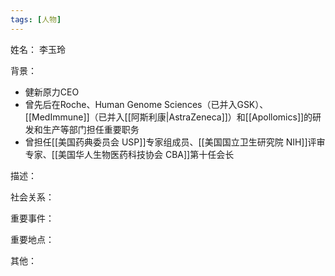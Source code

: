 ```yaml
---
tags: [人物]
---
```


姓名：
李玉玲

背景：
- 健新原力CEO
- 曾先后在Roche、Human Genome Sciences（已并入GSK）、[[MedImmune]]（已并入[[阿斯利康|AstraZeneca]]）和[[Apollomics]]的研发和生产等部门担任重要职务
- 曾担任[[美国药典委员会 USP]]专家组成员、[[美国国立卫生研究院 NIH]]评审专家、[[美国华人生物医药科技协会 CBA]]第十任会长

描述：

社会关系：

重要事件：

重要地点：

其他：

